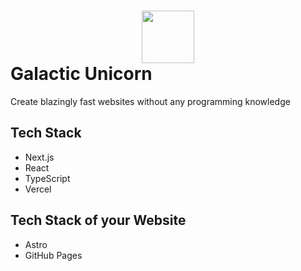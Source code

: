 # <img style="height: 3em; width: 3em; margin: 0 auto; display: block;" src="https://raw.githubusercontent.com/Frank-Mayer/galactiv-unicorn/main/public/favicon.svg" alt=""/> Galactic Unicorn

Create blazingly fast websites without any programming knowledge

## Tech Stack

- Next.js
- React
- TypeScript
- Vercel

## Tech Stack of your Website

- Astro
- GitHub Pages
